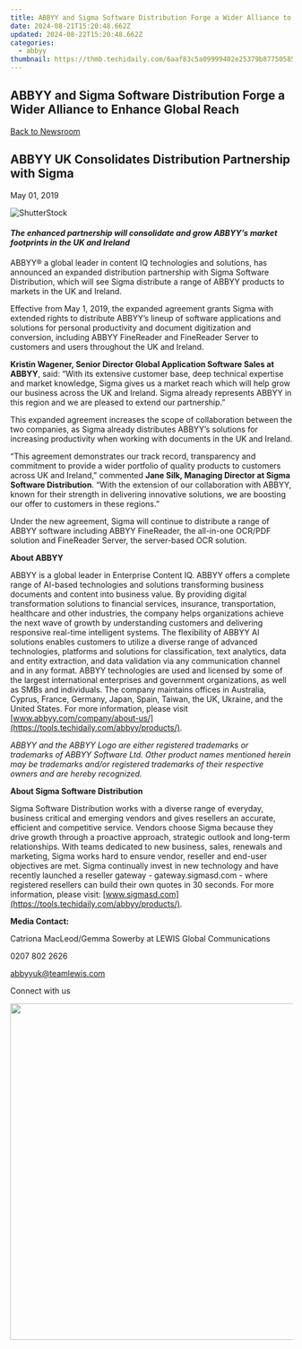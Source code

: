 ```yaml
---
title: ABBYY and Sigma Software Distribution Forge a Wider Alliance to Enhance Global Reach
date: 2024-08-21T15:20:48.662Z
updated: 2024-08-22T15:20:48.662Z
categories:
  - abbyy
thumbnail: https://thmb.techidaily.com/6aaf83c5a09999402e25379b87750585dedbdeb12f25c6a6196a672ab852e088.jpg
---
```


## ABBYY and Sigma Software Distribution Forge a Wider Alliance to Enhance Global Reach

[Back to Newsroom](https://tools.techidaily.com/abbyy/products/)

## ABBYY UK Consolidates Distribution Partnership with Sigma

May 01, 2019

![ShutterStock](https://content.abbyy.com/-/media/project/abbyy/abbyy/branchtemplates/shutterstock_1272462163_1296-x-729.jpg?h=729&iar=0&w=1296)

#### _The enhanced partnership will consolidate and grow ABBYY’s market footprints in the UK and Ireland_

ABBYY® a global leader in content IQ technologies and solutions, has announced an expanded distribution partnership with Sigma Software Distribution, which will see Sigma distribute a range of ABBYY products to markets in the UK and Ireland.

Effective from May 1, 2019, the expanded agreement grants Sigma with extended rights to distribute ABBYY’s lineup of software applications and solutions for personal productivity and document digitization and conversion, including ABBYY FineReader and FineReader Server to customers and users throughout the UK and Ireland.

**Kristin Wagener, Senior Director Global Application Software Sales at ABBYY**, said: “With its extensive customer base, deep technical expertise and market knowledge, Sigma gives us a market reach which will help grow our business across the UK and Ireland. Sigma already represents ABBYY in this region and we are pleased to extend our partnership.”

This expanded agreement increases the scope of collaboration between the two companies, as Sigma already distributes ABBYY’s solutions for increasing productivity when working with documents in the UK and Ireland.

“This agreement demonstrates our track record, transparency and commitment to provide a wider portfolio of quality products to customers across UK and Ireland," commented **Jane Silk, Managing Director at Sigma Software Distribution**. “With the extension of our collaboration with ABBYY, known for their strength in delivering innovative solutions, we are boosting our offer to customers in these regions.”

Under the new agreement, Sigma will continue to distribute a range of ABBYY software including ABBYY FineReader, the all-in-one OCR/PDF solution and FineReader Server, the server-based OCR solution.

  
**About ABBYY**

ABBYY is a global leader in Enterprise Content IQ. ABBYY offers a complete range of AI-based technologies and solutions transforming business documents and content into business value. By providing digital transformation solutions to financial services, insurance, transportation, healthcare and other industries, the company helps organizations achieve the next wave of growth by understanding customers and delivering responsive real-time intelligent systems. The flexibility of ABBYY AI solutions enables customers to utilize a diverse range of advanced technologies, platforms and solutions for classification, text analytics, data and entity extraction, and data validation via any communication channel and in any format. ABBYY technologies are used and licensed by some of the largest international enterprises and government organizations, as well as SMBs and individuals. The company maintains offices in Australia, Cyprus, France, Germany, Japan, Spain, Taiwan, the UK, Ukraine, and the United States. For more information, please visit [www.abbyy.com/company/about-us/](https://tools.techidaily.com/abbyy/products/).

_ABBYY and the ABBYY Logo are either registered trademarks or trademarks of ABBYY Software Ltd. Other product names mentioned herein may be trademarks and/or registered trademarks of their respective owners and are hereby recognized._

  
**About Sigma Software Distribution**

Sigma Software Distribution works with a diverse range of everyday, business critical and emerging vendors and gives resellers an accurate, efficient and competitive service. Vendors choose Sigma because they drive growth through a proactive approach, strategic outlook and long-term relationships. With teams dedicated to new business, sales, renewals and marketing, Sigma works hard to ensure vendor, reseller and end-user objectives are met. Sigma continually invest in new technology and have recently launched a reseller gateway - gateway.sigmasd.com - where registered resellers can build their own quotes in 30 seconds. For more information, please visit: [www.sigmasd.com](https://tools.techidaily.com/abbyy/products/).

  
**Media Contact:**

Catriona MacLeod/Gemma Sowerby at LEWIS Global Communications

0207 802 2626

[abbyyuk@teamlewis.com](https://tools.techidaily.com/abbyy/products/)  

  
Connect with us

<ins class="adsbygoogle"
     style="display:block"
     data-ad-format="autorelaxed"
     data-ad-client="ca-pub-7571918770474297"
     data-ad-slot="1223367746"></ins>



<ins class="adsbygoogle"
     style="display:block"
     data-ad-client="ca-pub-7571918770474297"
     data-ad-slot="8358498916"
     data-ad-format="auto"
     data-full-width-responsive="true"></ins>

<!-- affiliate ads begin -->
<a href="https://appsumo.8odi.net/c/5597632/2075475/7443" target="_top" id="2075475"><img src="//a.impactradius-go.com/display-ad/7443-2075475" border="0" alt="" width="1200" height="600"/></a><img height="0" width="0" src="https://appsumo.8odi.net/i/5597632/2075475/7443" style="position:absolute;visibility:hidden;" border="0" />
<!-- affiliate ads end -->